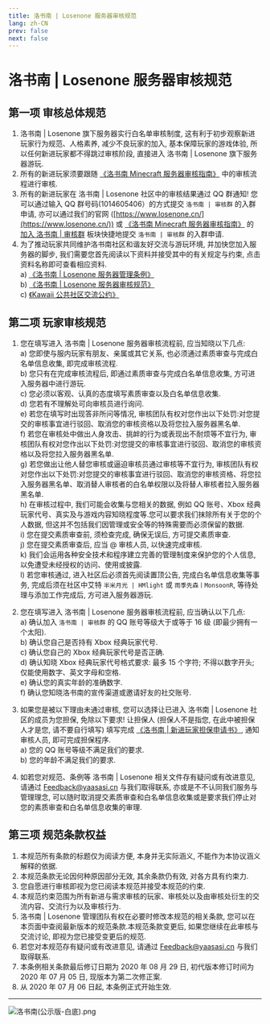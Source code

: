 ```yaml
---
title: 洛书南 | Losenone 服务器审核规范
lang: zh-CN
prev: false
next: false
---
```


# 洛书南 | Losenone 服务器审核规范

## 第一项 审核总体规范

1. 洛书南 | Losenone 旗下服务器实行白名单审核制度, 这有利于初步观察新进玩家行为规范、人格素养, 减少不良玩家的加入, 基本保障玩家的游戏体验, 所以任何新进玩家都不得跳过审核阶段, 直接进入 洛书南 | Losenone 旗下服务器游玩.
2. 所有的新进玩家须要跟随 [《洛书南 Minecraft 服务器审核指南》](/docs/join/) 中的审核流程进行审核.
3. 所有的新进玩家在 洛书南 | Losenone 社区中的审核结果通过 QQ 群通知! 您可以通过输入 QQ 群号码(1014605406）的方式提交 `洛书南 | 审核群` 的入群申请, 亦可以通过我们的官网 ([https://www.losenone.cn/](https://www.losenone.cn/)) 或 [《洛书南 Minecraft 服务器审核指南》](/docs/join/) 的 [加入 洛书南 | 审核群](/docs/join/qq_group.html) 板块快捷地提交 `洛书南 | 审核群` 的入群申请.
4. 为了推动玩家共同维护洛书南社区和谐友好交流与游玩环境, 并加快您加入服务器的脚步, 我们需要您首先阅读以下资料并接受其中的有关规定与约束, 点击资料名称即可查看相应资料.<br>
   a) [《洛书南 | Losenone 服务器管理条例》](/docs/public_files/moderation_rules.html)<br>
   b) [《洛书南 | Losenone 服务器审核规范》](/docs/public_files/review_rules.html)<br>
   c) [《Kawaii 公共社区交流公约》](http://kawaii.yaasasi.cn/)<br>

## 第二项 玩家审核规范

1. 您在填写进入 洛书南 | Losenone 服务器审核流程前, 应当知晓以下几点:<br>
   a) 您即使与服内玩家有朋友、亲属或其它关系, 也必须通过素质审查与完成白名单信息收集, 即完成审核流程.<br>
   b) 您只有在完成审核流程后, 即通过素质审查与完成白名单信息收集, 方可进入服务器中进行游玩.<br>
   c) 您必须以客观、认真的态度填写素质审查以及白名单信息收集.<br>
   d) 您若有不理解处可向审核员进行询问.<br>
   e) 若您在填写时出现答非所问等情况, 审核团队有权对您作出以下处罚:对您提交的审核事宜进行驳回、取消您的审核资格以及将您拉入服务器黑名单.<br>
   f) 若您在审核处中做出人身攻击、挑衅的行为或表现出不耐烦等不宜行为, 审核团队有权对您作出以下处罚:对您提交的审核事宜进行驳回、取消您的审核资格以及将您拉入服务器黑名单.<br>
   g) 若您做出让他人替您审核或逼迫审核员通过审核等不宜行为, 审核团队有权对您作出以下处罚:对您提交的审核事宜进行驳回、取消您的审核资格、将您拉入服务器黑名单、取消替人审核者的白名单权限以及将替人审核者拉入服务器黑名单.<br>
   h) 在审核过程中, 我们可能会收集与您相关的数据, 例如 QQ 账号、Xbox 经典玩家代号、真实及与游戏内容知晓程度等.您可以要求我们抹除所有关于您的个人数据, 但这并不包括我们因管理或安全等的特殊需要而必须保留的数据.<br>
   i) 您在提交素质审查前, 须检查完成, 确保无误后, 方可提交素质审查.<br>
   j) 您在提交素质审查后, 应当 @ 审核人员, 以快速完成审核.<br>
   k) 我们会运用各种安全技术和程序建立完善的管理制度来保护您的个人信息, 以免遭受未经授权的访问、使用或披露.<br>
   l) 若您审核通过, 进入社区后必须首先阅读置顶公告, 完成白名单信息收集等事务, 完成后须在社区中艾特 `半米月光 | HMlight` 或 `雨季先森丨MonsoonR`, 等待处理与添加工作完成后, 方可进入服务器游玩.<br>

2. 您在填写进入 洛书南 | Losenone 服务器审核流程前, 应当确认以下几点:<br>
   a) 确认加入 `洛书南 | 审核群` 的 QQ 账号等级大于或等于 16 级 (即最少拥有一个太阳).<br>
   b) 确认您自己是否持有 Xbox 经典玩家代号.<br>
   c) 确认您自己的 Xbox 经典玩家代号是否正确.<br>
   d) 确认知晓 Xbox 经典玩家代号格式要求: 最多 15 个字符; 不得以数字开头; 仅能使用数字、英文字母和空格.<br>
   e) 确认您的真实年龄的准确数字.<br>
   f) 确认您知晓洛书南的宣传渠道或邀请好友的社交账号.<br>

3. 如果您是被以下理由未通过审核, 您可以选择让已进入 洛书南 | Losenone 社区的成员为您担保, 免除以下要求! 让担保人 (担保人不是指您, 在此中被担保人才是您, 请不要自行填写) 填写完成 [《洛书南 | 新进玩家担保申请书》](https://shimo.im/forms/e1Az4VB740I4MpqW/fill), 通知审核人员, 即可完成担保程序.<br>
   a) 您的 QQ 账号等级不满足我们的要求.<br>
   b) 您的年龄不满足我们的要求.<br>

4. 如若您对规范、条例等 洛书南 | Losenone 相关文件存有疑问或有改进意见, 请通过 [Feedback@yaasasi.cn](mailto:Feedback@yaasasi.cn) 与我们取得联系, 亦或是不不认同我们服务与管理理念, 可以随时取消提交素质审查和白名单信息收集或是要求我们停止对您的素质审查和白名单信息收集的审理.

## 第三项 规范条款权益

1. 本规范所有条款的标题仅为阅读方便, 本身并无实际涵义, 不能作为本协议涵义解释的依据.
2. 本规范条款无论因何种原因部分无效, 其余条款仍有效, 对各方具有约束力.
3. 您自愿进行审核即视为您已阅读本规范并接受本规范的约束.
4. 本规范约束范围为所有新进与需求审核的玩家、审核处以及由审核处衍生的交流内容、交流行为以及审核行为.
5. 洛书南 | Losenone 管理团队有权在必要时修改本规范的相关条款, 您可以在本页面中查阅最新版本的规范条款.本规范条款变更后, 如果您继续在此审核与交流讨论, 即视为您已接受变更后的规范.
6. 若您对本规范存有疑问或有改进意见, 请通过 [Feedback@yaasasi.cn](mailto:Feedback@yaasasi.cn) 与我们取得联系.
7. 本条例相关条款最后修订日期为 2020 年 08 月 29 日, 初代版本修订时间为 2020 年 07 月 05 日, 现版本为第二次修正案.
8. 从 2020 年 07 月 06 日起, 本条例正式开始生效.

---

![洛书南(公示版-白底).png](https://pic.baixiongz.com/uploads/2021/01/25/95c3132bee345.png)
